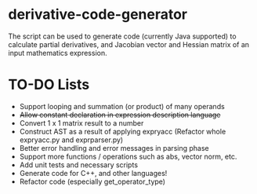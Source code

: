 derivative-code-generator
=========================

The script can be used to generate code (currently Java supported) to calculate partial derivatives, and Jacobian vector and Hessian matrix of an input mathematics expression.

TO-DO Lists
=========================
- Support looping and summation (or product) of many operands
- ~~Allow constant declaration in expression description language~~
- Convert 1 x 1 matrix result to a number
- Construct AST as a result of applying expryacc (Refactor whole expryacc.py and exprparser.py)
- Better error handling and error messages in parsing phase
- Support more functions / operations such as abs, vector norm, etc.
- Add unit tests and necessary scripts
- Generate code for C++, and other languages!
- Refactor code (especially get_operator_type)
